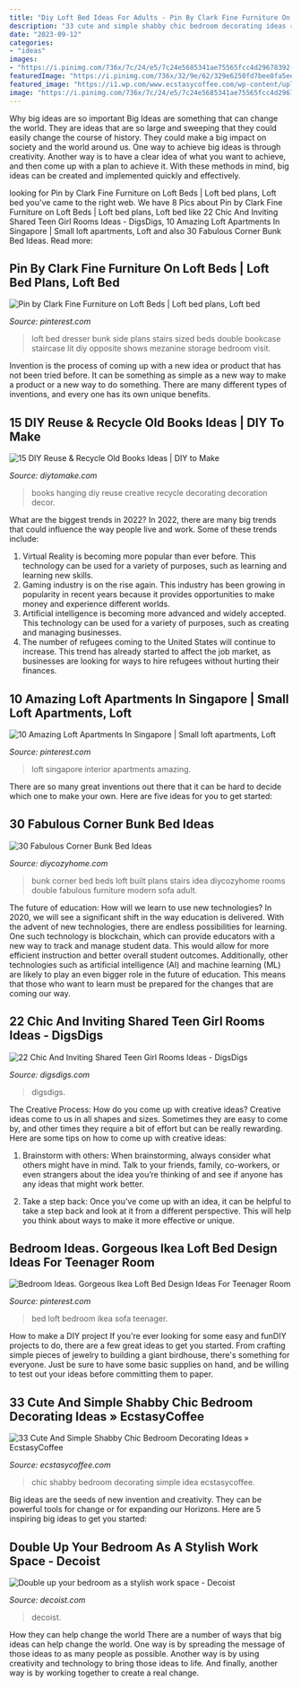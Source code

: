 ```yaml
---
title: "Diy Loft Bed Ideas For Adults - Pin By Clark Fine Furniture On Loft Beds"
description: "33 cute and simple shabby chic bedroom decorating ideas » ecstasycoffee"
date: "2023-09-12"
categories:
- "ideas"
images:
- "https://i.pinimg.com/736x/7c/24/e5/7c24e5685341ae75565fcc4d29678392--full-bed-loft-bunk-beds-with-stairs.jpg"
featuredImage: "https://i.pinimg.com/736x/32/9e/62/329e6250fd7bee8fa5ee0feff564e98b--loft-apartments-tv-consoles.jpg"
featured_image: "https://i1.wp.com/www.ecstasycoffee.com/wp-content/uploads/2016/08/Vintage-Shabby-Chic-Bedroom-Decorating-Idea.jpg"
image: "https://i.pinimg.com/736x/7c/24/e5/7c24e5685341ae75565fcc4d29678392--full-bed-loft-bunk-beds-with-stairs.jpg"
---
```



Why big ideas are so important
Big Ideas are something that can change the world. They are ideas that are so large and sweeping that they could easily change the course of history. They could make a big impact on society and the world around us. One way to achieve big ideas is through creativity. Another way is to have a clear idea of what you want to achieve, and then come up with a plan to achieve it. With these methods in mind, big ideas can be created and implemented quickly and effectively.

	

		
looking for Pin by Clark Fine Furniture on Loft Beds | Loft bed plans, Loft bed you've came to the right web. We have 8 Pics about Pin by Clark Fine Furniture on Loft Beds | Loft bed plans, Loft bed like 22 Chic And Inviting Shared Teen Girl Rooms Ideas - DigsDigs, 10 Amazing Loft Apartments In Singapore | Small loft apartments, Loft and also 30 Fabulous Corner Bunk Bed Ideas. Read more:
		
    
## Pin By Clark Fine Furniture On Loft Beds | Loft Bed Plans, Loft Bed

<img loading=lazy src="https://i.pinimg.com/736x/7c/24/e5/7c24e5685341ae75565fcc4d29678392--full-bed-loft-bunk-beds-with-stairs.jpg" onerror="this.onerror=null;this.src='https://tse3.mm.bing.net/th?id=OIP.Jqs3cpnPquS0Bbd2__EC3QHaJ4&amp;pid=15.1';" alt="Pin by Clark Fine Furniture on Loft Beds | Loft bed plans, Loft bed">

_Source: pinterest.com_

>loft bed dresser bunk side plans stairs sized beds double bookcase staircase lit diy opposite shows mezanine storage bedroom visit. 

	

Invention is the process of coming up with a new idea or product that has not been tried before. It can be something as simple as a new way to make a product or a new way to do something. There are many different types of inventions, and every one has its own unique benefits.

    
## 15 DIY Reuse &amp; Recycle Old Books Ideas | DIY To Make

<img loading=lazy src="http://www.diytomake.com/wp-content/uploads/2016/02/hanging-book-art.jpg" onerror="this.onerror=null;this.src='https://tse1.mm.bing.net/th?id=OIP.N73m6i9epZH5HN0aE8xJTwHaJ4&amp;pid=15.1';" alt="15 DIY Reuse &amp; Recycle Old Books Ideas | DIY to Make">

_Source: diytomake.com_

>books hanging diy reuse creative recycle decorating decoration decor. 

	

What are the biggest trends in 2022?
In 2022, there are many big trends that could influence the way people live and work. Some of these trends include: 
1) Virtual Reality is becoming more popular than ever before. This technology can be used for a variety of purposes, such as learning and learning new skills. 
2) Gaming industry is on the rise again. This industry has been growing in popularity in recent years because it provides opportunities to make money and experience different worlds. 
3) Artificial intelligence is becoming more advanced and widely accepted. This technology can be used for a variety of purposes, such as creating and managing businesses. 
4) The number of refugees coming to the United States will continue to increase. This trend has already started to affect the job market, as businesses are looking for ways to hire refugees without hurting their finances.

    
## 10 Amazing Loft Apartments In Singapore | Small Loft Apartments, Loft

<img loading=lazy src="https://i.pinimg.com/736x/32/9e/62/329e6250fd7bee8fa5ee0feff564e98b--loft-apartments-tv-consoles.jpg" onerror="this.onerror=null;this.src='https://tse4.mm.bing.net/th?id=OIP.1rtVQBIVLpyku43usx_-XQHaLH&amp;pid=15.1';" alt="10 Amazing Loft Apartments In Singapore | Small loft apartments, Loft">

_Source: pinterest.com_

>loft singapore interior apartments amazing. 

	

There are so many great inventions out there that it can be hard to decide which one to make your own. Here are five ideas for you to get started: 

    
## 30 Fabulous Corner Bunk Bed Ideas

<img loading=lazy src="https://diycozyhome.com/wp-content/uploads/2018/01/corner-bunk-bed-ideas.png" onerror="this.onerror=null;this.src='https://tse1.mm.bing.net/th?id=OIP.LLny1jjEAxutwPdRCCyfnwHaD4&amp;pid=15.1';" alt="30 Fabulous Corner Bunk Bed Ideas">

_Source: diycozyhome.com_

>bunk corner bed beds loft built plans stairs idea diycozyhome rooms double fabulous furniture modern sofa adult. 

	

The future of education: How will we learn to use new technologies?
In 2020, we will see a significant shift in the way education is delivered. With the advent of new technologies, there are endless possibilities for learning. One such technology is blockchain, which can provide educators with a new way to track and manage student data. This would allow for more efficient instruction and better overall student outcomes. Additionally, other technologies such as artificial intelligence (AI) and machine learning (ML) are likely to play an even bigger role in the future of education. This means that those who want to learn must be prepared for the changes that are coming our way.

    
## 22 Chic And Inviting Shared Teen Girl Rooms Ideas - DigsDigs

<img loading=lazy src="https://www.digsdigs.com/photos/chic-and-inviting-shared-teen-girl-rooms-ideas-11.jpg" onerror="this.onerror=null;this.src='https://tse4.mm.bing.net/th?id=OIP.FbbFW2VVomJEEsWn5xfJmgHaLH&amp;pid=15.1';" alt="22 Chic And Inviting Shared Teen Girl Rooms Ideas - DigsDigs">

_Source: digsdigs.com_

>digsdigs. 

	

The Creative Process: How do you come up with creative ideas?
Creative ideas come to us in all shapes and sizes. Sometimes they are easy to come by, and other times they require a bit of effort but can be really rewarding. Here are some tips on how to come up with creative ideas:
1. Brainstorm with others: When brainstorming, always consider what others might have in mind. Talk to your friends, family, co-workers, or even strangers about the idea you’re thinking of and see if anyone has any ideas that might work better.

2. Take a step back: Once you’ve come up with an idea, it can be helpful to take a step back and look at it from a different perspective. This will help you think about ways to make it more effective or unique.


    
## Bedroom Ideas. Gorgeous Ikea Loft Bed Design Ideas For Teenager Room

<img loading=lazy src="https://i.pinimg.com/736x/92/73/f4/9273f4e4efd57ffe5bc1767cb6d6f080.jpg" onerror="this.onerror=null;this.src='https://tse1.mm.bing.net/th?id=OIP.IbBiPyT85w6JOw1QoDQKXgHaJ3&amp;pid=15.1';" alt="Bedroom Ideas. Gorgeous Ikea Loft Bed Design Ideas For Teenager Room">

_Source: pinterest.com_

>bed loft bedroom ikea sofa teenager. 

	

How to make a DIY project
If you're ever looking for some easy and funDIY projects to do, there are a few great ideas to get you started. From crafting simple pieces of jewelry to building a giant birdhouse, there's something for everyone. Just be sure to have some basic supplies on hand, and be willing to test out your ideas before committing them to paper.

    
## 33 Cute And Simple Shabby Chic Bedroom Decorating Ideas » EcstasyCoffee

<img loading=lazy src="https://i1.wp.com/www.ecstasycoffee.com/wp-content/uploads/2016/08/Vintage-Shabby-Chic-Bedroom-Decorating-Idea.jpg" onerror="this.onerror=null;this.src='https://tse2.mm.bing.net/th?id=OIP.1Mi5VNEByL276bRLADdSKAHaK7&amp;pid=15.1';" alt="33 Cute And Simple Shabby Chic Bedroom Decorating Ideas » EcstasyCoffee">

_Source: ecstasycoffee.com_

>chic shabby bedroom decorating simple idea ecstasycoffee. 

	

Big ideas are the seeds of new invention and creativity. They can be powerful tools for change or for expanding our Horizons. Here are 5 inspiring big ideas to get you started: 

    
## Double Up Your Bedroom As A Stylish Work Space - Decoist

<img loading=lazy src="http://cdn.decoist.com/wp-content/uploads/2013/08/Double-up-your-bedroom-as-a-stylish-work-space.jpg" onerror="this.onerror=null;this.src='https://tse3.mm.bing.net/th?id=OIP.eupjDeh7dY0T_EWO39lyWgHaEx&amp;pid=15.1';" alt="Double up your bedroom as a stylish work space - Decoist">

_Source: decoist.com_

>decoist. 

	

How they can help change the world
There are a number of ways that big ideas can help change the world. One way is by spreading the message of those ideas to as many people as possible. Another way is by using creativity and technology to bring those ideas to life. And finally, another way is by working together to create a real change.

